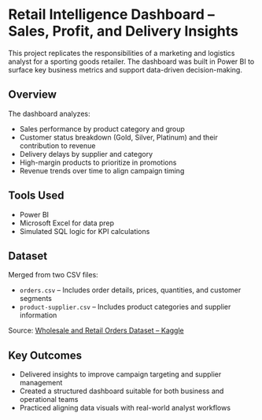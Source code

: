 # Retail Intelligence Dashboard – Sales, Profit, and Delivery Insights

This project replicates the responsibilities of a marketing and logistics analyst for a sporting goods retailer. The dashboard was built in Power BI to surface key business metrics and support data-driven decision-making.

## Overview

The dashboard analyzes:
- Sales performance by product category and group
- Customer status breakdown (Gold, Silver, Platinum) and their contribution to revenue
- Delivery delays by supplier and category
- High-margin products to prioritize in promotions
- Revenue trends over time to align campaign timing

## Tools Used

- Power BI
- Microsoft Excel for data prep
- Simulated SQL logic for KPI calculations

## Dataset

Merged from two CSV files:
- `orders.csv` – Includes order details, prices, quantities, and customer segments
- `product-supplier.csv` – Includes product categories and supplier information

Source: [Wholesale and Retail Orders Dataset – Kaggle](https://www.kaggle.com/datasets/gabrielsantello/wholesale-and-retail-orders-dataset)

## Key Outcomes

- Delivered insights to improve campaign targeting and supplier management
- Created a structured dashboard suitable for both business and operational teams
- Practiced aligning data visuals with real-world analyst workflows
